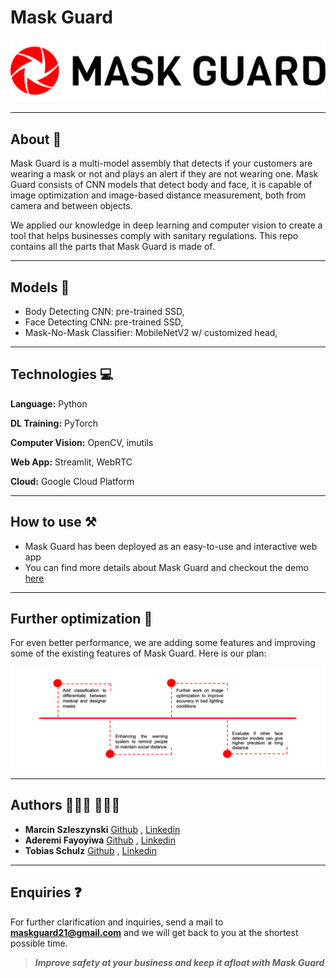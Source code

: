 # Mask Guard

![Logo](https://github.com/Tobias-GH-Schulz/mask-detector/blob/main/app/images/logo_large.png "Logo") 

---

## About 📝
Mask Guard is a multi-model assembly that detects if your customers are wearing a mask or not and plays an alert if they are not wearing one. Mask Guard consists of CNN models that detect body and face, it is capable of image optimization and image-based distance measurement, both from camera and between objects. 

We applied our knowledge in deep learning and computer vision to create a tool that helps businesses comply with sanitary regulations. This repo contains all the parts that Mask Guard is made of.

---

## Models 🤖
- Body Detecting CNN: pre-trained SSD,
- Face Detecting CNN: pre-trained SSD,
- Mask-No-Mask Classifier: MobileNetV2 w/ customized head,

---

## Technologies 💻

__Language:__ Python 

__DL Training:__ PyTorch

__Computer Vision:__ OpenCV, imutils

__Web App:__ Streamlit, WebRTC 

__Cloud:__ Google Cloud Platform


---

## How to use ⚒
- Mask Guard has been deployed as an easy-to-use and interactive web app  
- You can find more details about Mask Guard and checkout the demo [here](https://mask-deploy.ue.r.appspot.com/)

---

## Further optimization 🚧
For even better performance, we are adding some features and improving some of the existing features of Mask Guard. Here is our plan:

![Road map](https://github.com/Tobias-GH-Schulz/mask-detector/blob/main/app/images/timeline.png "Road map") 

---

## Authors 👨🏾‍💻 👩🏾‍💻
- **Marcin Szleszynski** [Github](https://github.com/martinezpl) , [Linkedin](https://www.linkedin.com/in/marcin-szleszynski-560b021bb/)
- **Aderemi Fayoyiwa** [Github](https://github.com/AderemiF) , [Linkedin](https://www.linkedin.com/in/aderemi-fayoyiwa/)
- **Tobias Schulz** [Github](https://github.com/Tobias-GH-Schulz) , [Linkedin](https://www.linkedin.com/in/tobias-schulz-77b09691/)

---

## Enquiries ❓
For further clarification and inquiries, send a mail to **maskguard21@gmail.com** and we will get back to you at the shortest possible time.


>_**Improve safety at your business and keep it afloat with Mask Guard**_

